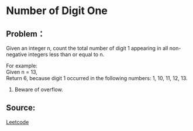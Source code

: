 # Number of Digit One

## Problem：

<div class="question-content">
 <p>
 </p>
 <p>
  Given an integer n, count the total number of digit 1 appearing in all non-negative integers less than or equal to n.
 </p>
 <p>
  For example:
  <br/>
  Given n = 13,
  <br/>
  Return 6, because digit 1 occurred in the following numbers: 1, 10, 11, 12, 13.
 </p>
 <ol id="hints">
  <li class="hint">
   Beware of overflow.
  </li>
 </ol>
</div>


## Source:
[Leetcode](https://leetcode.com/problems/number-of-digit-one/)
